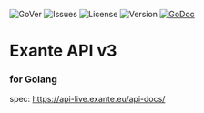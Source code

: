 ![GoVer](https://img.shields.io/github/go-mod/go-version/nskforward/exante)
![Issues](https://img.shields.io/github/issues/nskforward/exante)
![License](https://img.shields.io/github/license/nskforward/exante)
![Version](https://img.shields.io/github/v/tag/nskforward/exante)
[![GoDoc](https://pkg.go.dev/badge/github.com/nskforward/exante?status.svg)](https://pkg.go.dev/github.com/nskforward/exante?tab=doc)

# Exante API v3

### for Golang

spec: https://api-live.exante.eu/api-docs/
